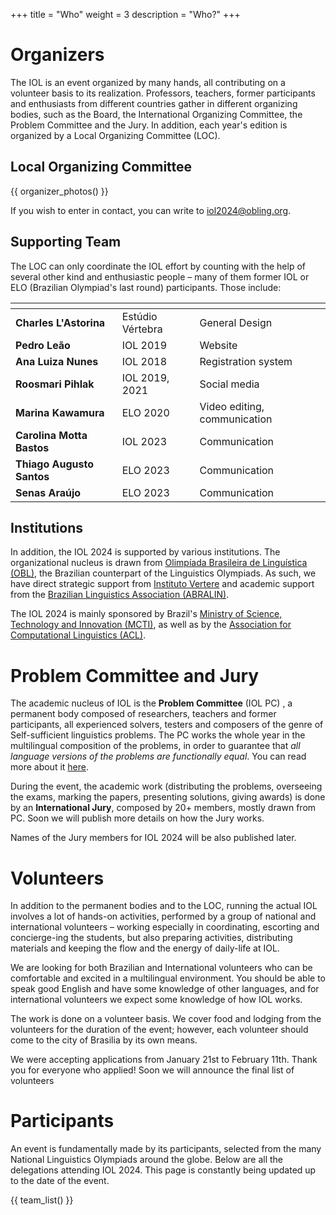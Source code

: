 +++
title = "Who"
weight = 3
description = "Who?"
+++

# Organizers

The IOL is an event organized by many hands, all contributing on a volunteer basis to its realization. Professors, teachers, former participants and enthusiasts from different countries gather in different organizing bodies, such as the Board, the International Organizing Committee, the Problem Committee and the Jury. In addition, each year's edition is organized by a Local Organizing Committee (LOC).

## Local Organizing Committee

{{ organizer_photos() }}

If you wish to enter in contact, you can write to [iol2024@obling.org](mailto:iol2024@obling.org).

## Supporting Team

The LOC can only coordinate the IOL effort by counting with the help of several other kind and enthusiastic people – many of them former IOL or ELO (Brazilian Olympiad's last round) participants. Those include:

| <!-- -->    | <!-- -->    | <!-- -->  |
|-------------|-------------| --- |
| **Charles L'Astorina** | Estúdio Vértebra | General Design |
| **Pedro Leão** | IOL 2019 | Website |
| **Ana Luiza Nunes** | IOL 2018 | Registration system |
| **Roosmari Pihlak** | IOL 2019, 2021 | Social media |
| **Marina Kawamura** | ELO 2020 | Video editing, communication |
| **Carolina Motta Bastos** | IOL 2023 | Communication |
| **Thiago Augusto Santos** | ELO 2023 | Communication |
| **Senas Araújo** | ELO 2023 | Communication |

## Institutions

In addition, the IOL 2024 is supported by various institutions. The organizational nucleus is drawn from [Olimpíada Brasileira de Linguística (OBL)](https://obling.org), the Brazilian counterpart of the Linguistics Olympiads. As such, we have direct strategic support from [Instituto Vertere](https://institutovertere.org) and academic support from the [Brazilian Linguistics Association (ABRALIN)](https://www.abralin.org/site/).

The IOL 2024 is mainly sponsored by Brazil's [Ministry of Science, Technology and Innovation (MCTI)](https://www.gov.br/mcti/pt-br), as well as by the [Association for Computational Linguistics (ACL)](https://www.aclweb.org/portal/).

# Problem Committee and Jury

The academic nucleus of IOL is the **Problem Committee** (IOL PC) , a permanent body composed of researchers, teachers and former participants, all experienced solvers, testers and composers of the genre of Self-sufficient linguistics problems. The PC works the whole year in the multilingual composition of the problems, in order to guarantee that *all language versions of the problems are functionally equal*. You can read more about it [here](https://ioling.org/pc/).

During the event, the academic work (distributing the problems, overseeing the exams, marking the papers, presenting solutions, giving awards) is done by an **International Jury**, composed by 20+ members, mostly drawn from PC. Soon we will publish more details on how the Jury works.

Names of the Jury members for IOL 2024 will be also published later.

# Volunteers

In addition to the permanent bodies and to the LOC, running the actual IOL involves a lot of hands-on activities, performed by a group of national and international volunteers – working especially in coordinating, escorting and concierge-ing the students, but also preparing activities, distributing materials and keeping the flow and the energy of daily-life at IOL.

We are looking for both Brazilian and International volunteers who can be comfortable and excited in a multilingual environment. You should be able to speak good English and have some knowledge of other languages, and for international volunteers we expect some knowledge of how IOL works.

The work is done on a volunteer basis. We cover food and lodging from the volunteers for the duration of the event; however, each volunteer should come to the city of Brasilia by its own means.

We were accepting applications from January 21st to February 11th. Thank you for everyone who applied! Soon we will announce the final list of volunteers

# Participants

An event is fundamentally made by its participants, selected from the many National Linguistics Olympiads around the globe. Below are all the delegations attending IOL 2024. This page is constantly being updated up to the date of the event.

{{ team_list() }}